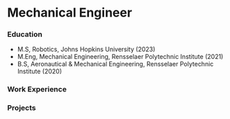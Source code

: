 # Mechanical Engineer

### Education
- M.S, Robotics, Johns Hopkins University (2023)
- M.Eng, Mechanical Engineering, Rensselaer Polytechnic Institute (2021)
- B.S, Aeronautical & Mechanical Engineering, Rensselaer Polytechnic Institute (2020)

### Work Experience

### Projects
